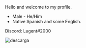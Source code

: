 Hello and welcome to my profile.

- Male - He/Him
- Native Spanish and some English.

Discord: Lugent#2000

![descarga](https://user-images.githubusercontent.com/35547583/130134240-71e50906-8466-4ef0-9db1-1cbdc5683332.jpg)

<!--
**Lugent/Lugent** is a ✨ _special_ ✨ repository because its `README.md` (this file) appears on your GitHub profile.

Here are some ideas to get you started:

- 🔭 I’m currently working on ...
- 🌱 I’m currently learning ...
- 👯 I’m looking to collaborate on ...
- 🤔 I’m looking for help with ...
- 💬 Ask me about ...
- 📫 How to reach me: ...
- 😄 Pronouns: ...
- ⚡ Fun fact: ...
-->
